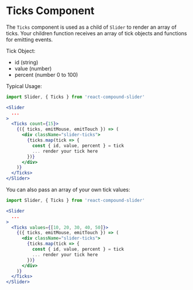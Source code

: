 # Ticks Component

The `Ticks` component is used as a child of `Slider` to render an array of ticks.
Your children function receives an array of tick objects and functions for emitting events.

Tick Object:

- id (string)
- value (number)
- percent (number 0 to 100)

Typical Usage:
```jsx
import Slider, { Ticks } from 'react-compound-slider'

<Slider
  ...
>
  <Ticks count={15}>
    {({ ticks, emitMouse, emitTouch }) => (
      <div className="slider-ticks">
        {ticks.map(tick => {
          const { id, value, percent } = tick         
          ... render your tick here     
        })}
      </div>
    )}
  </Ticks>
</Slider>
```

You can also pass an array of your own tick values:
```jsx
import Slider, { Ticks } from 'react-compound-slider'

<Slider
  ...
>
  <Ticks values={[10, 20, 30, 40, 50]}>
    {({ ticks, emitMouse, emitTouch }) => (
      <div className="slider-ticks">
        {ticks.map(tick => {
          const { id, value, percent } = tick         
          ... render your tick here     
        })}
      </div>
    )}
  </Ticks>
</Slider>
```
